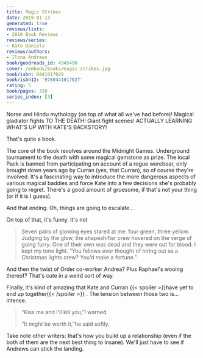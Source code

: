 ```yaml
---
title: Magic Strikes
date: 2019-01-13
generated: true
reviews/lists:
- 2019 Book Reviews
reviews/series:
- Kate Daniels
reviews/authors:
- Ilona Andrews
book/goodreads_id: 4345498
cover: /embeds/books/magic-strikes.jpg
book/isbn: 0441017029
book/isbn13: '9780441017027'
rating: 5
book/pages: 310
series_index: [3]
---
```

Norse and Hindu mythology (on top of what all we've had before)! Magical gladiator fights TO THE DEATH! Giant fight scenes! ACTUALLY LEARNING WHAT'S UP WITH KATE'S BACKSTORY!  

That's quite a book.  

<!--more-->

The core of the book revolves around the Midnight Games. Underground tournament to the death with some magical gemstone as prize. The local Pack is banned from participating on account of a rogue werebear, only brought down years ago by Curran (yes, that Curran), so of course they're involved. It's a fascinating way to introduce the more dangerous aspects of various magical baddies and force Kate into a few decisions she's probably going to regret. There's a good amount of gruesome, if that's not your thing (or if it is I guess).  

And that ending. Oh, things are going to escalate...  

On top of that, it's funny. It's not  

> Seven pairs of glowing eyes stared at me: four green, three yellow. Judging by the glow, the shapeshifter crew hovered on the verge of going furry. One of their own was dead and they were out for blood. I kept my tone light. “You fellows ever thought of hiring out as a Christmas lights crew? You’d make a fortune.”

And then the twist of Order co-worker Andrea? Plus Raphael's wooing thereof? That's cute in a weird sort of way.  

Finally, it's kind of amazing that Kate and Curran  {{< spoiler >}}have yet to end up together{{< /spoiler >}}  . The tension between those two is... intense.  

>  “Kiss me and I'll kill you,”I warned.  
>
>  “It might be worth it,”he said softly.  

Take note other writers: that's how you build up a relationship (even if the both of them are the next best thing to insane). We'll just have to see if Andrews can stick the landing.
